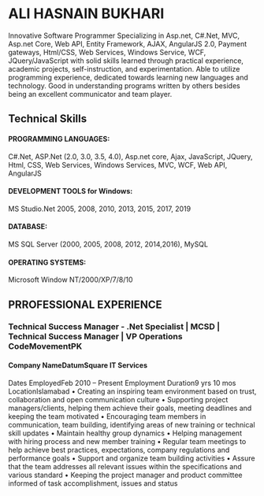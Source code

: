 # ALI HASNAIN BUKHARI 

Innovative Software Programmer Specializing in Asp.net, C#.Net, MVC, Asp.net Core, Web API, Entity Framework, AJAX, AngularJS 2.0, Payment gateways, Html/CSS, Web Services, Windows Service, WCF, JQuery/JavaScript with solid skills learned through practical experience, academic projects, self-instruction, and experimentation. Able to utilize programming experience, dedicated towards learning new languages and technology. Good in understanding programs written by others besides being an excellent communicator and team player.

## Technical Skills

#### PROGRAMMING LANGUAGES:
C#.Net, ASP.Net (2.0, 3.0, 3.5, 4.0), Asp.net core, Ajax, JavaScript, JQuery, Html, CSS, Web Services, Windows Services, MVC, WCF, Web API, AngularJS
#### DEVELOPMENT TOOLS for Windows:
MS Studio.Net 2005, 2008, 2010, 2013, 2015, 2017, 2019
#### DATABASE:
MS SQL Server (2000, 2005, 2008, 2012, 2014,2016), MySQL
#### OPERATING SYSTEMS:
Microsoft Window NT/2000/XP/7/8/10

## PRROFESSIONAL EXPERIENCE

### Technical Success Manager - .Net Specialist | MCSD | Technical Success Manager | VP Operations CodeMovementPK
#### Company NameDatumSquare IT Services
Dates EmployedFeb 2010 – Present
Employment Duration9 yrs 10 mos
LocationIslamabad
• Creating an inspiring team environment based on trust, collaboration and open communication culture
• Supporting project managers/clients, helping them achieve their goals, meeting deadlines and keeping the team motivated
• Encouraging team members in communication, team building, identifying areas of new training or technical skill updates
• Maintain healthy group dynamics
• Helping management with hiring process and new member training
• Regular team meetings to help achieve best practices, expectations, company regulations and performance goals
• Support and organize team building activities
• Assure that the team addresses all relevant issues within the specifications and various standard
• Keeping the project manager and product committee informed of task accomplishment, issues and status
